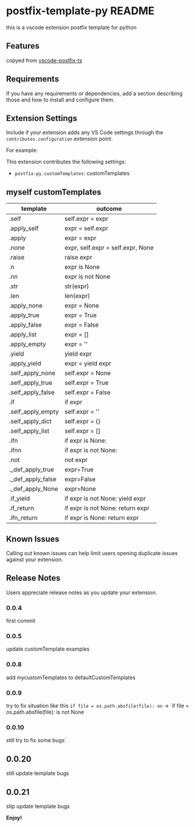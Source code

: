 # postfix-template-py README

this is a vscode extension postfix template for python

## Features

copyed from  [vscode-postfix-ts](https://github.com/ipatalas/vscode-postfix-ts)

## Requirements

If you have any requirements or dependencies, add a section describing those and how to install and configure them.

## Extension Settings

Include if your extension adds any VS Code settings through the `contributes.configuration` extension point.

For example:

This extension contributes the following settings:

* `postfix-py.customTemplates`:  customTemplates

## myself customTemplates
|template|outcome|
|---|---|
|.self|self.expr = expr|
|.apply_self|expr = self.expr|
|.apply|expr = expr|
|.none|expr, self.expr = self.expr, None|
|.raise| raise expr|
|.n| expr is None|
|.nn|expr is not None|
|.str|str(expr)|
|.len|len(expr)|
|.apply_none| expr = None|
|.apply_true| expr = True|
|.apply_false| expr = False|
|.apply_list| expr = []|
|.apply_empty| expr = ''|
|.yield| yield expr|
|.apply_yield| expr = yield expr |
|.self_apply_none|self.expr = None|
|.self_apply_true|self.expr = True|
|.self_apply_false|self.expr = False|
|.if | if expr|
|.self_apply_empty|self.expr = ''|
|.self_apply_dict|self.expr = {}|
|.self_apply_list|self.expr = []|
|.ifn|if expr is  None:|
|.ifnn|if expr is not None:|
|.not|not expr|
|._def_apply_true| expr=True|
|._def_apply_false| expr=False|
|._def_apply_None| expr=None|
|.if_yield| if  expr is not None:    yield expr|
|.if_return| if  expr is not None:    return expr|
|.ifn_return| if  expr is  None:    return expr|




## Known Issues

Calling out known issues can help limit users opening duplicate issues against your extension.

## Release Notes

Users appreciate release notes as you update your extension.

### 0.0.4
first commit 

### 0.0.5
update customTemplate examples

### 0.0.8
add mycustomTemplates to defaultCustomTemplates

### 0.0.9
try to fix situation like this  `if file = os.path.absfile(file): nn` -> `if file = os.path.absfile(file): is not None

### 0.0.10
still try to fix some bugs`

## 0.0.20
still update template bugs

## 0.0.21 
stip update template bugs

**Enjoy!**